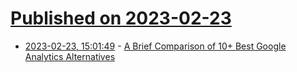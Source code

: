 # [Published on 2023-02-23](index.md)

* [2023-02-23, 15:01:49](https://lobste.rs/s/nmotbs/brief_comparison_10_best_google) - [A Brief Comparison of 10+ Best Google Analytics Alternatives](https://algustionesa.com/google-analytics-alternatives/)
